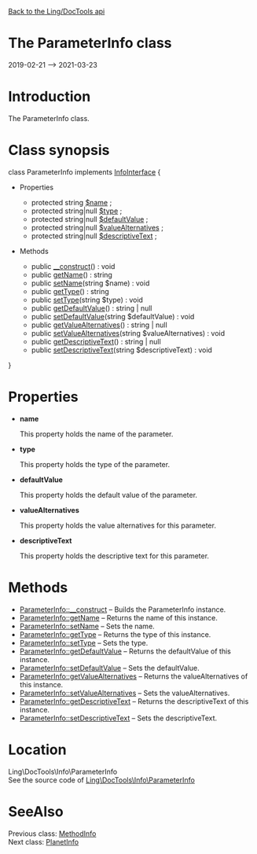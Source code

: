 [Back to the Ling/DocTools api](https://github.com/lingtalfi/DocTools/blob/master/doc/api/Ling/DocTools.md)



The ParameterInfo class
================
2019-02-21 --> 2021-03-23






Introduction
============

The ParameterInfo class.



Class synopsis
==============


class <span class="pl-k">ParameterInfo</span> implements [InfoInterface](https://github.com/lingtalfi/DocTools/blob/master/doc/api/Ling/DocTools/Info/InfoInterface.md) {

- Properties
    - protected string [$name](#property-name) ;
    - protected string|null [$type](#property-type) ;
    - protected string|null [$defaultValue](#property-defaultValue) ;
    - protected string|null [$valueAlternatives](#property-valueAlternatives) ;
    - protected string|null [$descriptiveText](#property-descriptiveText) ;

- Methods
    - public [__construct](https://github.com/lingtalfi/DocTools/blob/master/doc/api/Ling/DocTools/Info/ParameterInfo/__construct.md)() : void
    - public [getName](https://github.com/lingtalfi/DocTools/blob/master/doc/api/Ling/DocTools/Info/ParameterInfo/getName.md)() : string
    - public [setName](https://github.com/lingtalfi/DocTools/blob/master/doc/api/Ling/DocTools/Info/ParameterInfo/setName.md)(string $name) : void
    - public [getType](https://github.com/lingtalfi/DocTools/blob/master/doc/api/Ling/DocTools/Info/ParameterInfo/getType.md)() : string
    - public [setType](https://github.com/lingtalfi/DocTools/blob/master/doc/api/Ling/DocTools/Info/ParameterInfo/setType.md)(string $type) : void
    - public [getDefaultValue](https://github.com/lingtalfi/DocTools/blob/master/doc/api/Ling/DocTools/Info/ParameterInfo/getDefaultValue.md)() : string | null
    - public [setDefaultValue](https://github.com/lingtalfi/DocTools/blob/master/doc/api/Ling/DocTools/Info/ParameterInfo/setDefaultValue.md)(string $defaultValue) : void
    - public [getValueAlternatives](https://github.com/lingtalfi/DocTools/blob/master/doc/api/Ling/DocTools/Info/ParameterInfo/getValueAlternatives.md)() : string | null
    - public [setValueAlternatives](https://github.com/lingtalfi/DocTools/blob/master/doc/api/Ling/DocTools/Info/ParameterInfo/setValueAlternatives.md)(string $valueAlternatives) : void
    - public [getDescriptiveText](https://github.com/lingtalfi/DocTools/blob/master/doc/api/Ling/DocTools/Info/ParameterInfo/getDescriptiveText.md)() : string | null
    - public [setDescriptiveText](https://github.com/lingtalfi/DocTools/blob/master/doc/api/Ling/DocTools/Info/ParameterInfo/setDescriptiveText.md)(string $descriptiveText) : void

}




Properties
=============

- <span id="property-name"><b>name</b></span>

    This property holds the name of the parameter.
    
    

- <span id="property-type"><b>type</b></span>

    This property holds the type of the parameter.
    
    

- <span id="property-defaultValue"><b>defaultValue</b></span>

    This property holds the default value of the parameter.
    
    

- <span id="property-valueAlternatives"><b>valueAlternatives</b></span>

    This property holds the value alternatives for this parameter.
    
    

- <span id="property-descriptiveText"><b>descriptiveText</b></span>

    This property holds the descriptive text for this parameter.
    
    



Methods
==============

- [ParameterInfo::__construct](https://github.com/lingtalfi/DocTools/blob/master/doc/api/Ling/DocTools/Info/ParameterInfo/__construct.md) &ndash; Builds the ParameterInfo instance.
- [ParameterInfo::getName](https://github.com/lingtalfi/DocTools/blob/master/doc/api/Ling/DocTools/Info/ParameterInfo/getName.md) &ndash; Returns the name of this instance.
- [ParameterInfo::setName](https://github.com/lingtalfi/DocTools/blob/master/doc/api/Ling/DocTools/Info/ParameterInfo/setName.md) &ndash; Sets the name.
- [ParameterInfo::getType](https://github.com/lingtalfi/DocTools/blob/master/doc/api/Ling/DocTools/Info/ParameterInfo/getType.md) &ndash; Returns the type of this instance.
- [ParameterInfo::setType](https://github.com/lingtalfi/DocTools/blob/master/doc/api/Ling/DocTools/Info/ParameterInfo/setType.md) &ndash; Sets the type.
- [ParameterInfo::getDefaultValue](https://github.com/lingtalfi/DocTools/blob/master/doc/api/Ling/DocTools/Info/ParameterInfo/getDefaultValue.md) &ndash; Returns the defaultValue of this instance.
- [ParameterInfo::setDefaultValue](https://github.com/lingtalfi/DocTools/blob/master/doc/api/Ling/DocTools/Info/ParameterInfo/setDefaultValue.md) &ndash; Sets the defaultValue.
- [ParameterInfo::getValueAlternatives](https://github.com/lingtalfi/DocTools/blob/master/doc/api/Ling/DocTools/Info/ParameterInfo/getValueAlternatives.md) &ndash; Returns the valueAlternatives of this instance.
- [ParameterInfo::setValueAlternatives](https://github.com/lingtalfi/DocTools/blob/master/doc/api/Ling/DocTools/Info/ParameterInfo/setValueAlternatives.md) &ndash; Sets the valueAlternatives.
- [ParameterInfo::getDescriptiveText](https://github.com/lingtalfi/DocTools/blob/master/doc/api/Ling/DocTools/Info/ParameterInfo/getDescriptiveText.md) &ndash; Returns the descriptiveText of this instance.
- [ParameterInfo::setDescriptiveText](https://github.com/lingtalfi/DocTools/blob/master/doc/api/Ling/DocTools/Info/ParameterInfo/setDescriptiveText.md) &ndash; Sets the descriptiveText.





Location
=============
Ling\DocTools\Info\ParameterInfo<br>
See the source code of [Ling\DocTools\Info\ParameterInfo](https://github.com/lingtalfi/DocTools/blob/master/Info/ParameterInfo.php)



SeeAlso
==============
Previous class: [MethodInfo](https://github.com/lingtalfi/DocTools/blob/master/doc/api/Ling/DocTools/Info/MethodInfo.md)<br>Next class: [PlanetInfo](https://github.com/lingtalfi/DocTools/blob/master/doc/api/Ling/DocTools/Info/PlanetInfo.md)<br>
